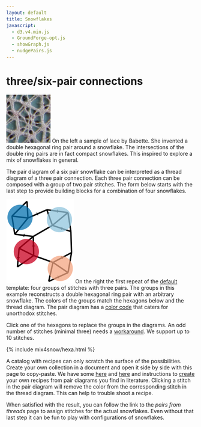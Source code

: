 ```yaml
---
layout: default
title: Snowflakes
javascript:
  - d3.v4.min.js
  - GroundForge-opt.js
  - showGraph.js
  - nudgePairs.js
---
```


three/six-pair connections
==========================

![sample](sample.png?align=left)
On the left a sample of lace by Babette.
She invented a double hexagonal ring pair around a snowflake.
The intersections of the double ring pairs are in fact compact snowflakes.
This inspired to explore a mix of snowflakes in general. 

The pair diagram of a six pair snowflake can be interpreted
as a thread diagram of a three pair connection. 
Each three pair connection can be composed with a group of two pair stitches.
The form below starts with the last step to provide building blocks for a combination of four snowflakes. 

![](capture-extract.svg?align=right)
On the right the first repeat of the [default](?) template:
four groups of stitches with three pairs.
The groups in this example reconstructs a double hexagonal ring pair with an arbitrary snowflake.
The colors of the groups match the hexagons below and the thread diagram.
The pair diagram has a [color code] that caters for unorthodox stitches.

Click one of the hexagons to replace the groups in the diagrams.
An odd number of stitches (minimal three) needs a [workaround].
We support up to 10 stitches.

[MAE-gf]: /MAE-gf/docs/snow-stitches/#examples
[color code]: /GroundForge-help/color-rules
[workaround]: https://github.com/d-bl/GroundForge/blob/master/docs/_includes/snow/README.md#odd-number-of-stitches
[saved PDF]: /GroundForge-help/clips/print-as-pdf

<script>{% include mix4snow/hexa.js %}</script>
{% include mix4snow/hexa.html %}

A catalog with recipes can only scratch the surface of the possibilities.
Create your own collection in a document and open it side by side with this page to copy-paste.
We have some [here](/MAE-gf/docs/snow-stitches/#examples)
and [here](/MAE-gf/docs/misca#3-paired-join)
and instructions to [create](/MAE-gf/docs/snow-stitches/#pair-diagrams-interpreted-as-thread-diagrams-with-blobs)
your own recipes from pair diagrams you find in literature.
Clicking a stitch in the pair diagram will remove the color from the corresponding stitch in the thread diagram.
This can help to trouble shoot a recipe.

When satisfied with the result, you can follow the link to the _pairs from threads_ page
to assign stitches for the actual snowflakes.
Even without that last step it can be fun to play with configurations of snowflakes.

